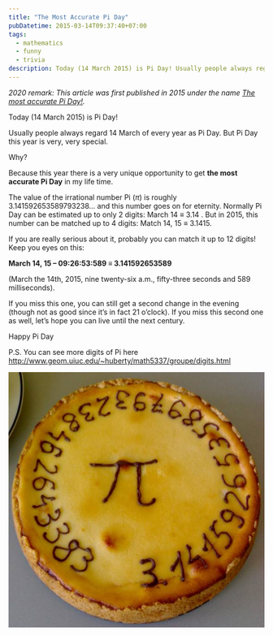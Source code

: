 ```yaml
---
title: "The Most Accurate Pi Day"
pubDatetime: 2015-03-14T09:37:40+07:00
tags:
  - mathematics
  - funny
  - trivia
description: Today (14 March 2015) is Pi Day! Usually people always regard 14 March of every year as Pi Day. But Pi Day this year is very, very special.
---
```


_2020 remark:
This article was first published in 2015 under the name [The most accurate Pi Day!](https://rorasa.wordpress.com/2015/03/14/the-most-accurate-pi-day/)._

Today (14 March 2015) is Pi Day!

Usually people always regard 14 March of every year as Pi Day. But Pi Day this year is very, very special.

Why?

Because this year there is a very unique opportunity to get **the most accurate Pi Day** in my life time.

The value of the irrational number Pi ($\pi$) is roughly 3.141592653589793238… and this number goes on for eternity. Normally Pi Day can be estimated up to only 2 digits: March 14 $\equiv$ 3.14 . But in 2015, this number can be matched up to 4 digits: Match 14, 15 $\equiv$ 3.1415.

If you are really serious about it, probably you can match it up to 12 digits! Keep you eyes on this:

**March 14, 15 – 09:26:53:589 $\equiv$ 3.141592653589**

(March the 14th, 2015, nine twenty-six a.m., fifty-three seconds and 589 milliseconds).

If you miss this one, you can still get a second change in the evening (though not as good since it’s in fact 21 o’clock). If you miss this second one as well, let’s hope you can live until the next century.

Happy Pi Day

P.S. You can see more digits of Pi here http://www.geom.uiuc.edu/~huberty/math5337/groupe/digits.html

![](./pi_pie2.jpg)
